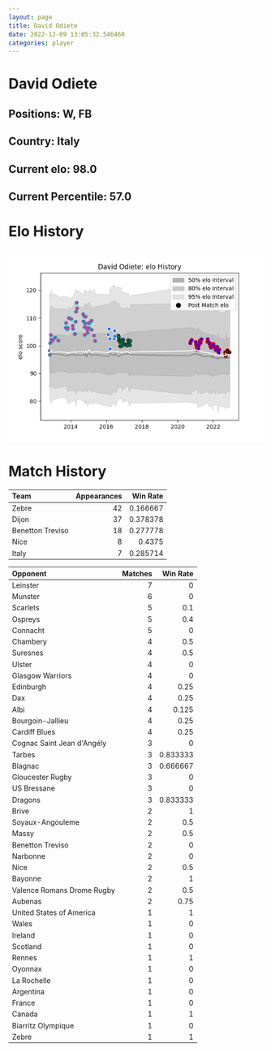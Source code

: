 ```yaml
---  
layout: page  
title: David Odiete  
date: 2022-12-09 13:05:32.546460  
categories: player  
---
```

# David Odiete

## Positions: W, FB

## Country: Italy

## Current elo: 98.0

## Current Percentile: 57.0

# Elo History


![elo history](history_DavidOdiete.png)
# Match History


| Team             |   Appearances |   Win Rate |
|:-----------------|--------------:|-----------:|
| Zebre            |            42 |   0.166667 |
| Dijon            |            37 |   0.378378 |
| Benetton Treviso |            18 |   0.277778 |
| Nice             |             8 |   0.4375   |
| Italy            |             7 |   0.285714 |

| Opponent                   |   Matches |   Win Rate |
|:---------------------------|----------:|-----------:|
| Leinster                   |         7 |   0        |
| Munster                    |         6 |   0        |
| Scarlets                   |         5 |   0.1      |
| Ospreys                    |         5 |   0.4      |
| Connacht                   |         5 |   0        |
| Chambery                   |         4 |   0.5      |
| Suresnes                   |         4 |   0.5      |
| Ulster                     |         4 |   0        |
| Glasgow Warriors           |         4 |   0        |
| Edinburgh                  |         4 |   0.25     |
| Dax                        |         4 |   0.25     |
| Albi                       |         4 |   0.125    |
| Bourgoin-Jallieu           |         4 |   0.25     |
| Cardiff Blues              |         4 |   0.25     |
| Cognac Saint Jean d'Angély |         3 |   0        |
| Tarbes                     |         3 |   0.833333 |
| Blagnac                    |         3 |   0.666667 |
| Gloucester Rugby           |         3 |   0        |
| US Bressane                |         3 |   0        |
| Dragons                    |         3 |   0.833333 |
| Brive                      |         2 |   1        |
| Soyaux-Angouleme           |         2 |   0.5      |
| Massy                      |         2 |   0.5      |
| Benetton Treviso           |         2 |   0        |
| Narbonne                   |         2 |   0        |
| Nice                       |         2 |   0.5      |
| Bayonne                    |         2 |   1        |
| Valence Romans Drome Rugby |         2 |   0.5      |
| Aubenas                    |         2 |   0.75     |
| United States of America   |         1 |   1        |
| Wales                      |         1 |   0        |
| Ireland                    |         1 |   0        |
| Scotland                   |         1 |   0        |
| Rennes                     |         1 |   1        |
| Oyonnax                    |         1 |   0        |
| La Rochelle                |         1 |   0        |
| Argentina                  |         1 |   0        |
| France                     |         1 |   0        |
| Canada                     |         1 |   1        |
| Biarritz Olympique         |         1 |   0        |
| Zebre                      |         1 |   1        |